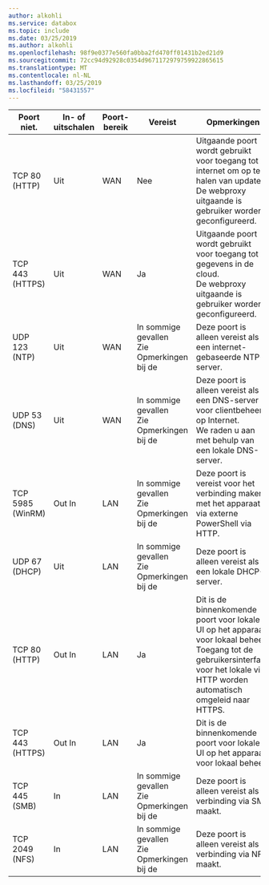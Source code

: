 ```yaml
---
author: alkohli
ms.service: databox
ms.topic: include
ms.date: 03/25/2019
ms.author: alkohli
ms.openlocfilehash: 98f9e0377e560fa0bba2fd470ff01431b2ed21d9
ms.sourcegitcommit: 72cc94d92928c0354d9671172979759922865615
ms.translationtype: MT
ms.contentlocale: nl-NL
ms.lasthandoff: 03/25/2019
ms.locfileid: "58431557"
---
```

| Poort niet.| In- of uitschalen | Poort-bereik| Vereist|   Opmerkingen |   |
|--------|-----|-----|-----------|----------|-----------|
| TCP 80 (HTTP)|Uit|WAN |Nee|Uitgaande poort wordt gebruikt voor toegang tot internet om op te halen van updates. <br>De webproxy uitgaande is gebruiker worden geconfigureerd. |
| TCP 443 (HTTPS)|Uit|WAN|Ja|Uitgaande poort wordt gebruikt voor toegang tot gegevens in de cloud.<br>De webproxy uitgaande is gebruiker worden geconfigureerd.|
| UDP 123 (NTP)|Uit|WAN|In sommige gevallen<br>Zie Opmerkingen bij de|Deze poort is alleen vereist als u een internet-gebaseerde NTP-server.  |   
| UDP 53 (DNS)|Uit|WAN|In sommige gevallen<br>Zie Opmerkingen bij de|Deze poort is alleen vereist als u een DNS-server voor clientbeheer op Internet.<br>We raden u aan met behulp van een lokale DNS-server. |
| TCP 5985 (WinRM)|Out In|LAN|In sommige gevallen<br>Zie Opmerkingen bij de|Deze poort is vereist voor het verbinding maken met het apparaat via externe PowerShell via HTTP.  |
| UDP 67 (DHCP)|Uit|LAN|In sommige gevallen<br>Zie Opmerkingen bij de|Deze poort is alleen vereist als u een lokale DHCP-server.  |
| TCP 80 (HTTP)|Out In|LAN|Ja|Dit is de binnenkomende poort voor lokale UI op het apparaat voor lokaal beheer. <br>Toegang tot de gebruikersinterface voor het lokale via HTTP worden automatisch omgeleid naar HTTPS.  |
| TCP 443 (HTTPS)|Out In|LAN|Ja|Dit is de binnenkomende poort voor lokale UI op het apparaat voor lokaal beheer. |
| TCP 445 (SMB)|In|LAN|In sommige gevallen<br>Zie Opmerkingen bij de|Deze poort is alleen vereist als u verbinding via SMB maakt. |
| TCP 2049 (NFS)|In|LAN|In sommige gevallen<br>Zie Opmerkingen bij de|Deze poort is alleen vereist als u verbinding via NFS maakt. |
